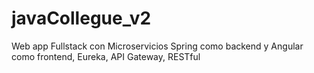 # javaCollegue_v2
Web app Fullstack con Microservicios Spring como backend y Angular como frontend, Eureka, API Gateway, RESTful
